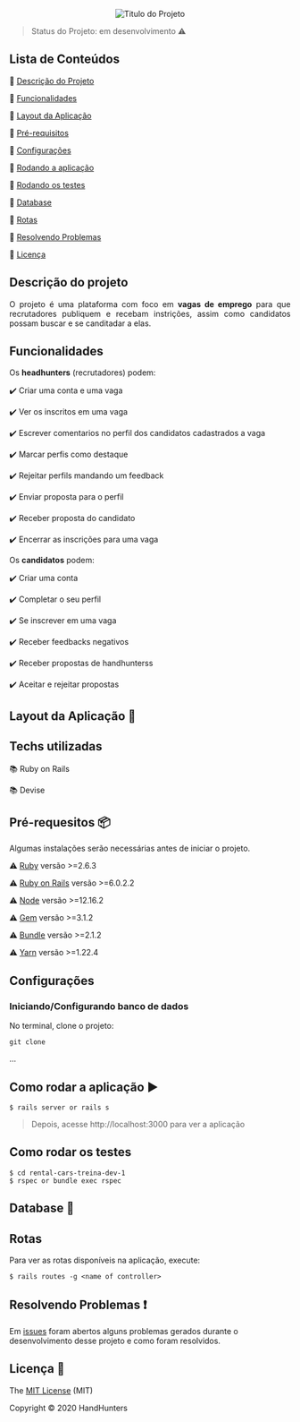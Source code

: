 <p align="center">
  <img src="https://user-images.githubusercontent.com/46378210/81453266-7ccdbc80-915f-11ea-9b07-fdfb166e60bd.png" alt="Titulo do Projeto"/>
</p>

> Status do Projeto: em desenvolvimento :warning: 

## Lista de Conteúdos

:small_orange_diamond: [Descrição do Projeto](#descrição-do-projeto)

:small_orange_diamond: [Funcionalidades](#funcionalidades)

:small_orange_diamond: [Layout da Aplicação](#layout-da-aplicação-dash)

:small_orange_diamond: [Pré-requisitos](#pré-requisitos-package)

:small_orange_diamond: [Configurações](#configurações-arrow_forward)

:small_orange_diamond: [Rodando a aplicação](#rodando-a-aplicação)

:small_orange_diamond: [Rodando os testes](#rodando-os-testes-memo)

:small_orange_diamond: [Database](#database-floppy_disk)

:small_orange_diamond: [Rotas](#rotas)

:small_orange_diamond: [Resolvendo Problemas](#resolvendo-problemas-exclamation)

:small_orange_diamond: [Licença](#licença-trident)

## Descrição do projeto 

<p align="justify">
  O projeto é uma plataforma com foco em <strong>vagas de emprego</strong> para que recrutadores publiquem e recebam instrições, assim como candidatos possam buscar e se canditadar a elas.
</p>

## Funcionalidades

Os **headhunters** (recrutadores) podem: 

:heavy_check_mark: Criar uma conta e uma vaga

:heavy_check_mark: Ver os inscritos em uma vaga

:heavy_check_mark: Escrever comentarios no perfil dos candidatos cadastrados a vaga  

:heavy_check_mark: Marcar perfis como destaque

:heavy_check_mark: Rejeitar perfils mandando um feedback

:heavy_check_mark: Enviar proposta para o perfil

:heavy_check_mark: Receber proposta do candidato 

:heavy_check_mark: Encerrar as inscrições para uma vaga

Os **candidatos** podem: 

:heavy_check_mark: Criar uma conta 

:heavy_check_mark: Completar o seu perfil

:heavy_check_mark: Se inscrever em uma vaga

:heavy_check_mark: Receber feedbacks negativos

:heavy_check_mark: Receber propostas de handhunterss

:heavy_check_mark: Aceitar e rejeitar propostas

## Layout da Aplicação :dash:

## Techs utilizadas

:books: Ruby on Rails

:books: Devise 


## Pré-requesitos :package:

Algumas instalações serão necessárias antes de iniciar o projeto. 

:warning: [Ruby](https://www.ruby-lang.org/pt/documentation/installation/) versão >=2.6.3

:warning: [Ruby on Rails](https://guides.rubyonrails.org/getting_started.html) versão >=6.0.2.2

:warning: [Node](https://nodejs.org/en/download/) versão >=12.16.2

:warning: [Gem](https://rubygems.org/pages/download?locale=pt-BR) versão >=3.1.2

:warning: [Bundle](https://bundler.io/man/bundle-install.1.html) versão >=2.1.2

:warning: [Yarn](https://classic.yarnpkg.com/pt-BR/docs/install/#windows-stable) versão >=1.22.4 

## Configurações

### Iniciando/Configurando banco de dados

No terminal, clone o projeto: 

```
git clone 
```
...

## Como rodar a aplicação :arrow_forward:

```
$ rails server or rails s
```

> Depois, acesse http://localhost:3000 para ver a aplicação

## Como rodar os testes

```
$ cd rental-cars-treina-dev-1
$ rspec or bundle exec rspec
```

## Database :floppy_disk:

## Rotas

Para ver as rotas disponíveis na aplicação, execute: 

```
$ rails routes -g <name of controller>
```

## Resolvendo Problemas :exclamation:

Em [issues]() foram abertos alguns problemas gerados durante o desenvolvimento desse projeto e como foram resolvidos. 

## Licença :trident:

The [MIT License](https://github.com/Diana-ops/plataforma-headhunters-treina-dev/blob/master/LICENSE) (MIT)

Copyright :copyright: 2020 HandHunters
